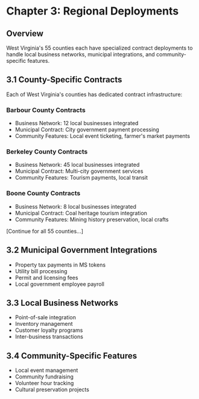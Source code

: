 # Chapter 3: Regional Deployments

## Overview
West Virginia's 55 counties each have specialized contract deployments to handle local business networks, municipal integrations, and community-specific features.

## 3.1 County-Specific Contracts
Each of West Virginia's counties has dedicated contract infrastructure:

### Barbour County Contracts
- Business Network: 12 local businesses integrated
- Municipal Contract: City government payment processing
- Community Features: Local event ticketing, farmer's market payments

### Berkeley County Contracts
- Business Network: 45 local businesses integrated
- Municipal Contract: Multi-city government services
- Community Features: Tourism payments, local transit

### Boone County Contracts
- Business Network: 8 local businesses integrated
- Municipal Contract: Coal heritage tourism integration
- Community Features: Mining history preservation, local crafts

[Continue for all 55 counties...]

## 3.2 Municipal Government Integrations
- Property tax payments in MS tokens
- Utility bill processing
- Permit and licensing fees
- Local government employee payroll

## 3.3 Local Business Networks
- Point-of-sale integration
- Inventory management
- Customer loyalty programs
- Inter-business transactions

## 3.4 Community-Specific Features
- Local event management
- Community fundraising
- Volunteer hour tracking
- Cultural preservation projects

